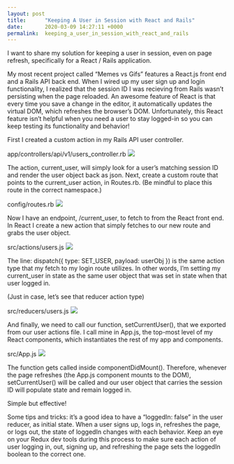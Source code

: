 ```yaml
---
layout: post
title:      "Keeping A User in Session with React and Rails"
date:       2020-03-09 14:27:11 +0000
permalink:  keeping_a_user_in_session_with_react_and_rails
---
```



I want to share my solution for keeping a user in session, even on page refresh, specifically for a React / Rails application.

My most recent project called “Memes vs Gifs” features a React.js front end and a Rails API back end. When I wired up my user sign up and login functionality, I realized that the session ID I was recieving from Rails wasn’t persisting when the page reloaded. An awesome feature of React is that every time you save a change in the editor, it automatically updates the virtual DOM, which refreshes the browser’s DOM. Unfortunately, this React feature isn’t helpful when you need a user to stay logged-in so you can keep testing its functionality and behavior!

First I created a custom action in my Rails API user controller.

app/controllers/api/v1/users_controller.rb
![](https://miro.medium.com/max/990/1*yV8e4t4NllWHVXtJyCOXdw.jpeg)

The action, current_user, will simply look for a user’s matching session ID and render the user object back as json.
Next, create a custom route that points to the current_user action, in Routes.rb. (Be mindful to place this route in the correct namespace.)

config/routes.rb
![](https://miro.medium.com/max/888/1*KHY9SuY158xUkKvx2sbrTg.jpeg)

Now I have an endpoint, /current_user, to fetch to from the React front end.
In React I create a new action that simply fetches to our new route and grabs the user object.

src/actions/users.js
![](https://miro.medium.com/max/895/1*9qvd_MJQuoMAJ29uboB4ow.jpeg)

The line: dispatch({ type: SET_USER, payload: userObj }) is the same action type that my fetch to my login route utilizes. In other words, I’m setting my current_user in state as the same user object that was set in state when that user logged in.

(Just in case, let’s see that reducer action type)

src/reducers/users.js
![](https://miro.medium.com/max/853/1*O40-Xkz7Q1cJIKZu03WNgw.jpeg)

And finally, we need to call our function, setCurrentUser(), that we exported from our user actions file. I call mine in App.js, the top-most level of my React components, which instantiates the rest of my app and components.

src/App.js
![](https://miro.medium.com/max/381/1*i6Hi-XpR1h3SR3L4xew1wg.jpeg)

The function gets called inside componentDidMount(). Therefore, whenever the page refreshes (the App.js component mounts to the DOM), setCurrentUser() will be called and our user object that carries the session ID will populate state and remain logged in.

Simple but effective!

Some tips and tricks: it’s a good idea to have a “loggedIn: false” in the user reducer, as initial state. When a user signs up, logs in, refreshes the page, or logs out, the state of loggedIn changes with each behavior. Keep an eye on your Redux dev tools during this process to make sure each action of user logging in, out, signing up, and refreshing the page sets the loggedIn boolean to the correct one.
